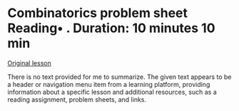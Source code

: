 # Combinatorics problem sheet Reading• . Duration: 10 minutes 10 min

[Original lesson](https://www.coursera.org/learn/uol-discrete-mathematics/supplement/drgMO/combinatorics-problem-sheet)

There is no text provided for me to summarize. The given text appears to be a header or navigation menu item from a learning platform, providing information about a specific lesson and additional resources, such as a reading assignment, problem sheets, and links.

